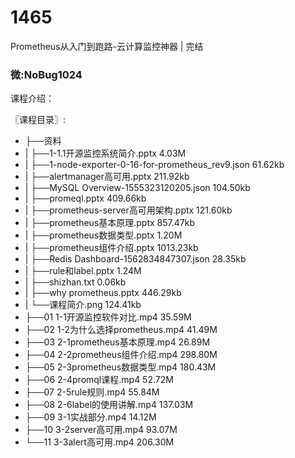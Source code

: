 # 1465
Prometheus从入门到跑路-云计算监控神器 | 完结
### 微:NoBug1024 


课程介绍：

〖课程目录〗:    

- ├──资料  
- |   ├──1-1.1开源监控系统简介.pptx  4.03M
- |   ├──1-node-exporter-0-16-for-prometheus_rev9.json  61.62kb
- |   ├──alertmanager高可用.pptx  211.92kb
- |   ├──MySQL Overview-1555323120205.json  104.50kb
- |   ├──promeql.pptx  409.66kb
- |   ├──prometheus-server高可用架构.pptx  121.60kb
- |   ├──prometheus基本原理.pptx  857.47kb
- |   ├──prometheus数据类型.pptx  1.20M
- |   ├──prometheus组件介绍.pptx  1013.23kb
- |   ├──Redis Dashboard-1562834847307.json  28.35kb
- |   ├──rule和label.pptx  1.24M
- |   ├──shizhan.txt  0.06kb
- |   ├──why prometheus.pptx  446.29kb
- |   └──课程简介.png  124.41kb
- ├──01 1-1开源监控软件对比.mp4  35.59M
- ├──02 1-2为什么选择prometheus.mp4  41.49M
- ├──03 2-1prometheus基本原理.mp4  26.89M
- ├──04 2-2prometheus组件介绍.mp4  298.80M
- ├──05 2-3prometheus数据类型.mp4  180.43M
- ├──06 2-4promql课程.mp4  52.72M
- ├──07 2-5rule规则.mp4  55.84M
- ├──08 2-6label的使用讲解.mp4  137.03M
- ├──09 3-1实战部分.mp4  14.12M
- ├──10 3-2server高可用.mp4  93.07M
- └──11 3-3alert高可用.mp4  206.30M
